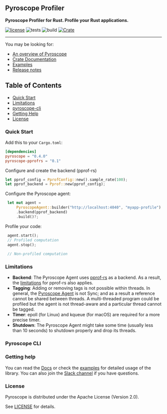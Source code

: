 ## Pyroscope Profiler

**Pyroscope Profiler for Rust. Profile your Rust applications.**

[![license](https://img.shields.io/badge/license-Apache2.0-blue.svg)](LICENSE) 
![tests](https://github.com/pyroscope-io/pyroscope-rs/workflows/Tests/badge.svg)
![build](https://github.com/pyroscope-io/pyroscope-rs/workflows/Build/badge.svg)
[![Crate](https://img.shields.io/crates/v/pyroscope.svg)](https://crates.io/crates/pyroscope)

---

You may be looking for:

- [An overview of Pyroscope](https://pyroscope.io/docs/)
- [Crate Documentation](https://docs.rs/pyroscope/)
- [Examples](examples)
- [Release notes](https://github.com/omarabid/pyroscope/releases)

## Table of Contents
- [Quick Start](#quick-start)
- [Limitations](#limitations)
- [pyroscope-cli](#pyroscope-cli)
- [Getting Help](#getting-help)
- [License](#license)

### Quick Start

Add this to your `Cargo.toml`:

```toml
[dependencies]
pyroscope = "0.4.0"
pyroscope-pprofrs = "0.1"
```

Configure and create the backend (pprof-rs)

```rust
let pprof_config = PprofConfig::new().sample_rate(100);
let pprof_backend = Pprof::new(pprof_config);
```

Configure the Pyroscope agent:

```rust
 let mut agent =
     PyroscopeAgent::builder("http://localhost:4040", "myapp-profile")
     .backend(pprof_backend)
     .build()?;
```

Profile your code:

```rust
 agent.start();
 // Profiled computation
 agent.stop();
 
 // Non-profiled computation
```

### Limitations

- **Backend**: The Pyroscope Agent uses [pprof-rs](https://github.com/tikv/pprof-rs) as a backend. As a result, the [limitations](https://github.com/tikv/pprof-rs#why-not-) for pprof-rs also applies.
- **Tagging**: Adding or removing tags is not possible within threads. In general, the [Pyroscope Agent](https://docs.rs/pyroscope/latest/pyroscope/pyroscope/struct.PyroscopeAgent.html) is not Sync; and as a result a reference cannot be shared between threads. A multi-threaded program could be profiled but the agent is not thread-aware and a particular thread cannot be tagged.
- **Timer**: epoll (for Linux) and kqueue (for macOS) are required for a more precise timer.
- **Shutdown**: The Pyroscope Agent might take some time (usually less than 10 seconds) to shutdown properly and drop its threads.

### Pyroscope CLI

### Getting help

You can read the [Docs](https://docs.rs/pyroscope/) or check the [examples](examples) for detailed usage of the library. You can also join the [Slack channel](https://pyroscope.slack.com/archives/C02Q47F8LJH) if you have questions.

### License

Pyroscope is distributed under the Apache License (Version 2.0).

See [LICENSE](LICENSE) for details.
